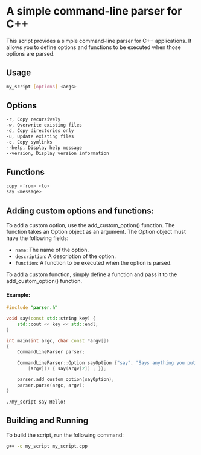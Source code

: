 # A simple command-line parser for C++

This script provides a simple command-line parser for C++ applications. It allows you to define options and functions to be executed when those options are parsed.

## Usage

```bash
my_script [options] <args>
```

## Options

```bash
-r, Copy recursively
-w, Overwrite existing files
-d, Copy directories only
-u, Update existing files
-c, Copy symlinks
--help, Display help message
--version, Display version information
```

## Functions
``` bash
copy <from> <to>
say <message>
```

## Adding custom options and functions:

To add a custom option, use the add_custom_option() function. The function takes an Option object as an argument. The Option object must have the following fields:

- ```name```: The name of the option.
- ```description```: A description of the option.
- ```function```: A function to be executed when the option is parsed.

To add a custom function, simply define a function and pass it to the add_custom_option() function.

#### Example: 
``` cpp
#include "parser.h"

void say(const std::string key) {
    std::cout << key << std::endl;
}

int main(int argc, char const *argv[])
{
    CommandLineParser parser;

    CommandLineParser::Option sayOption {"say", "Says anything you put as argument.", 
        [argv]() { say(argv[2]) ; }};

    parser.add_custom_option(sayOption);
    parser.parse(argc, argv);
}

```

```bash
./my_script say Hello!
```

## Building and Running

To build the script, run the following command:

```bash
g++ -o my_script my_script.cpp
```



